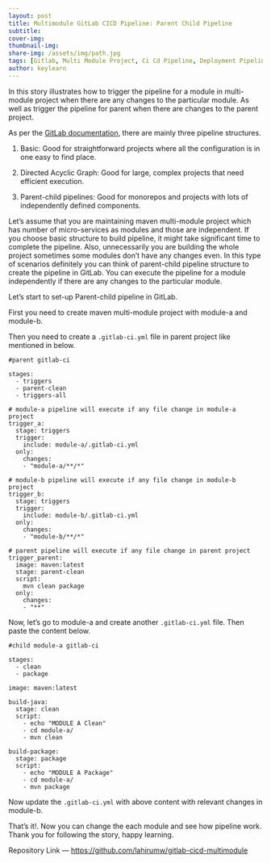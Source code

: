 ```yaml
---
layout: post
title: Multimodule GitLab CICD Pipeline: Parent Child Pipeline
subtitle: 
cover-img:
thumbnail-img: 
share-img: /assets/img/path.jpg
tags: [Gitlab, Multi Module Project, Ci Cd Pipeline, Deployment Pipelines, Maven]
author: keylearn
---
```


In this story illustrates how to trigger the pipeline for a module in multi-module project when there are any changes to the particular module. As well as trigger the pipeline for parent when there are changes to the parent project.

As per the [GitLab documentation](https://docs.gitlab.com/ee/ci/pipelines/pipeline_architectures.html), there are mainly three pipeline structures.

1. Basic: Good for straightforward projects where all the configuration is in one easy to find place.

2. Directed Acyclic Graph: Good for large, complex projects that need efficient execution.

3. Parent-child pipelines: Good for monorepos and projects with lots of independently defined components.

Let’s assume that you are maintaining maven multi-module project which has number of micro-services as modules and those are independent. If you choose basic structure to build pipeline, it might take significant time to complete the pipeline. Also, unnecessarily you are building the whole project sometimes some modules don’t have any changes even. In this type of scenarios definitely you can think of parent-child pipeline structure to create the pipeline in GitLab. You can execute the pipeline for a module independently if there are any changes to the particular module.

Let’s start to set-up Parent-child pipeline in GitLab.

First you need to create maven multi-module project with module-a and module-b.

Then you need to create a `.gitlab-ci.yml` file in parent project like mentioned in below.

~~~
#parent gitlab-ci
 
stages:
  - triggers
  - parent-clean
  - triggers-all
 
# module-a pipeline will execute if any file change in module-a project
trigger_a:
  stage: triggers
  trigger:
    include: module-a/.gitlab-ci.yml
  only:
    changes:
    - "module-a/**/*"
 
# module-b pipeline will execute if any file change in module-b project
trigger_b:
  stage: triggers
  trigger:
    include: module-b/.gitlab-ci.yml
  only:
    changes:
    - "module-b/**/*"
 
# parent pipeline will execute if any file change in parent project
trigger_parent:
  image: maven:latest
  stage: parent-clean
  script:
    mvn clean package
  only:
    changes:
    - "**"
~~~

Now, let’s go to module-a and create another `.gitlab-ci.yml` file. Then paste the content below.

~~~
#child module-a gitlab-ci
 
stages:
  - clean
  - package
 
image: maven:latest
 
build-java:
  stage: clean
  script:
    - echo "MODULE A Clean"
    - cd module-a/
    - mvn clean
 
build-package:
  stage: package
  script:
    - echo "MODULE A Package"
    - cd module-a/
    - mvn package
~~~

Now update the `.gitlab-ci.yml` with above content with relevant changes in module-b.

That’s it!. Now you can change the each module and see how pipeline work.
Thank you for following the story, happy learning.

Repository Link — https://github.com/lahirumw/gitlab-cicd-multimodule